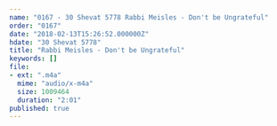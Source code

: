 ```yaml
---
name: "0167 - 30 Shevat 5778 Rabbi Meisles - Don't be Ungrateful"
order: "0167"
date: "2018-02-13T15:26:52.000000Z"
hdate: "30 Shevat 5778"
title: "Rabbi Meisles - Don't be Ungrateful"
keywords: []
file:
- ext: ".m4a"
  mime: "audio/x-m4a"
  size: 1009464
  duration: "2:01"
published: true
---
```


